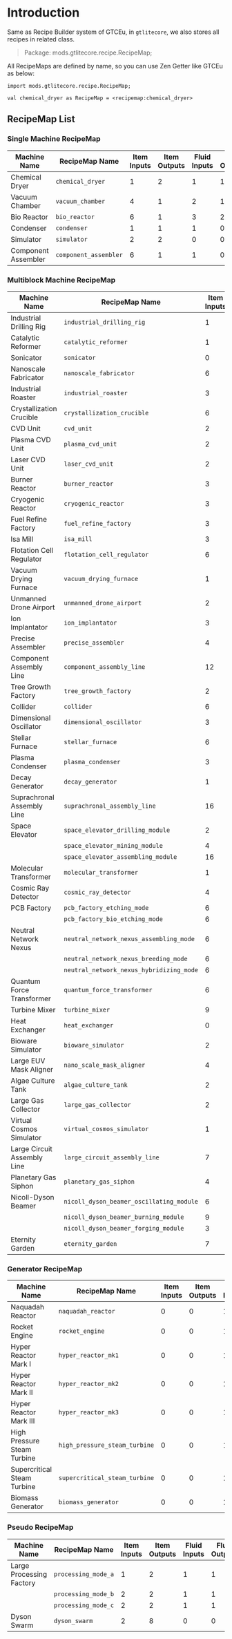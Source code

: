 #  Introduction

Same as Recipe Builder system of GTCEu, in `gtlitecore`, 
we also stores all recipes in related class.

> Package: mods.gtlitecore.recipe.RecipeMap;

All RecipeMaps are defined by name, so you can use Zen Getter like GTCEu as below:

```
import mods.gtlitecore.recipe.RecipeMap;

val chemical_dryer as RecipeMap = <recipemap:chemical_dryer>
```


##  RecipeMap List

###  Single Machine RecipeMap

| Machine Name        | RecipeMap Name        | Item Inputs | Item Outputs | Fluid Inputs | Fluid Outputs |
|---------------------|-----------------------|-------------|--------------|--------------|---------------|
| Chemical Dryer      | `chemical_dryer`      | 1           | 2            | 1            | 1             |
| Vacuum Chamber      | `vacuum_chamber`      | 4           | 1            | 2            | 1             |
| Bio Reactor         | `bio_reactor`         | 6           | 1            | 3            | 2             |
| Condenser           | `condenser`           | 1           | 1            | 1            | 0             |
| Simulator           | `simulator`           | 2           | 2            | 0            | 0             |
| Component Assembler | `component_assembler` | 6           | 1            | 1            | 0             |

###  Multiblock Machine RecipeMap

| Machine Name                | RecipeMap Name                           | Item Inputs | Item Outputs | Fluid Inputs | Fluid Outputs |
|-----------------------------|------------------------------------------|-------------|--------------|--------------|---------------|
| Industrial Drilling Rig     | `industrial_drilling_rig`                | 1           | 1            | 0            | 1             |
| Catalytic Reformer          | `catalytic_reformer`                     | 1           | 0            | 1            | 4             |
| Sonicator                   | `sonicator`                              | 0           | 1            | 2            | 2             |
| Nanoscale Fabricator        | `nanoscale_fabricator`                   | 6           | 1            | 2            | 0             |
| Industrial Roaster          | `industrial_roaster`                     | 3           | 3            | 3            | 3             |
| Crystallization Crucible    | `crystallization_crucible`               | 6           | 1            | 3            | 0             |
| CVD Unit                    | `cvd_unit`                               | 2           | 2            | 3            | 3             |
| Plasma CVD Unit             | `plasma_cvd_unit`                        | 2           | 2            | 3            | 3             |
| Laser CVD Unit              | `laser_cvd_unit`                         | 2           | 2            | 3            | 3             |
| Burner Reactor              | `burner_reactor`                         | 3           | 3            | 3            | 3             |
| Cryogenic Reactor           | `cryogenic_reactor`                      | 3           | 2            | 3            | 2             |
| Fuel Refine Factory         | `fuel_refine_factory`                    | 3           | 4            | 4            | 2             |
| Isa Mill                    | `isa_mill`                               | 3           | 3            | 0            | 0             |
| Flotation Cell Regulator    | `flotation_cell_regulator`               | 6           | 0            | 1            | 1             |
| Vacuum Drying Furnace       | `vacuum_drying_furnace`                  | 1           | 9            | 2            | 0             |
| Unmanned Drone Airport      | `unmanned_drone_airport`                 | 2           | 9            | 1            | 0             |
| Ion Implantator             | `ion_implantator`                        | 3           | 1            | 1            | 0             |
| Precise Assembler           | `precise_assembler`                      | 4           | 1            | 4            | 0             |
| Component Assembly Line     | `component_assembly_line`                | 12          | 1            | 12           | 0             |
| Tree Growth Factory         | `tree_growth_factory`                    | 2           | 4            | 2            | 0             |
| Collider                    | `collider`                               | 6           | 6            | 6            | 6             |
| Dimensional Oscillator      | `dimensional_oscillator`                 | 3           | 3            | 3            | 3             |
| Stellar Furnace             | `stellar_furnace`                        | 6           | 6            | 6            | 6             |
| Plasma Condenser            | `plasma_condenser`                       | 3           | 3            | 3            | 3             |
| Decay Generator             | `decay_generator`                        | 1           | 1            | 1            | 1             |
| Suprachronal Assembly Line  | `suprachronal_assembly_line`             | 16          | 1            | 4            | 0             |
| Space Elevator              | `space_elevator_drilling_module`         | 2           | 0            | 1            | 1             |
|                             | `space_elevator_mining_module`           | 4           | 9            | 2            | 0             |
|                             | `space_elevator_assembling_module`       | 16          | 1            | 4            | 0             |
| Molecular Transformer       | `molecular_transformer`                  | 1           | 1            | 0            | 0             |
| Cosmic Ray Detector         | `cosmic_ray_detector`                    | 4           | 4            | 2            | 2             |
| PCB Factory                 | `pcb_factory_etching_mode`               | 6           | 1            | 3            | 0             |
|                             | `pcb_factory_bio_etching_mode`           | 6           | 1            | 3            | 0             |
| Neutral Network Nexus       | `neutral_network_nexus_assembling_mode`  | 6           | 1            | 3            | 0             |
|                             | `neutral_network_nexus_breeding_mode`    | 6           | 1            | 3            | 0             |
|                             | `neutral_network_nexus_hybridizing_mode` | 6           | 6            | 3            | 3             |
| Quantum Force Transformer   | `quantum_force_transformer`              | 6           | 6            | 6            | 6             |
| Turbine Mixer               | `turbine_mixer`                          | 9           | 1            | 6            | 1             |
| Heat Exchanger              | `heat_exchanger`                         | 0           | 0            | 2            | 3             |
| Bioware Simulator           | `bioware_simulator`                      | 2           | 2            | 2            | 2             |
| Large EUV Mask Aligner      | `nano_scale_mask_aligner`                | 4           | 2            | 2            | 0             |
| Algae Culture Tank          | `algae_culture_tank`                     | 2           | 1            | 2            | 0             |
| Large Gas Collector         | `large_gas_collector`                    | 2           | 0            | 0            | 1             |
| Virtual Cosmos Simulator    | `virtual_cosmos_simulator`               | 1           | 81           | 0            | 18            |
| Large Circuit Assembly Line | `large_circuit_assembly_line`            | 7           | 1            | 1            | 0             |
| Planetary Gas Siphon        | `planetary_gas_siphon`                   | 4           | 0            | 1            | 1             |
| Nicoll-Dyson Beamer         | `nicoll_dyson_beamer_oscillating_module` | 6           | 6            | 6            | 6             |
|                             | `nicoll_dyson_beamer_burning_module`     | 9           | 9            | 9            | 9             |
|                             | `nicoll_dyson_beamer_forging_module`     | 3           | 2            | 1            | 0             |
| Eternity Garden             | `eternity_garden`                        | 7           | 7            | 7            | 7             |

###  Generator RecipeMap

| Machine Name                | RecipeMap Name                | Item Inputs | Item Outputs | Fluid Inputs | Fluid Outputs |
|-----------------------------|-------------------------------|-------------|--------------|--------------|---------------|
| Naquadah Reactor            | `naquadah_reactor`            | 0           | 0            | 1            | 0             |
| Rocket Engine               | `rocket_engine`               | 0           | 0            | 1            | 0             |
| Hyper Reactor Mark I        | `hyper_reactor_mk1`           | 0           | 0            | 1            | 0             |
| Hyper Reactor Mark II       | `hyper_reactor_mk2`           | 0           | 0            | 1            | 0             |
| Hyper Reactor Mark III      | `hyper_reactor_mk3`           | 0           | 0            | 1            | 0             |
| High Pressure Steam Turbine | `high_pressure_steam_turbine` | 0           | 0            | 1            | 1             |
| Supercritical Steam Turbine | `supercritical_steam_turbine` | 0           | 0            | 1            | 1             |
| Biomass Generator           | `biomass_generator`           | 0           | 0            | 1            | 0             |

###  Pseudo RecipeMap
| Machine Name             | RecipeMap Name      | Item Inputs | Item Outputs | Fluid Inputs | Fluid Outputs |
|--------------------------|---------------------|-------------|--------------|--------------|---------------|
| Large Processing Factory | `processing_mode_a` | 1           | 2            | 1            | 1             |
|                          | `processing_mode_b` | 2           | 2            | 1            | 1             |
|                          | `processing_mode_c` | 2           | 2            | 1            | 1             |
| Dyson Swarm              | `dyson_swarm`       | 2           | 8            | 0            | 0             |